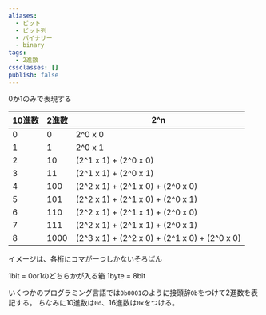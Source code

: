 ```yaml
---
aliases:
  - ビット
  - ビット列
  - バイナリー
  - binary
tags:
  - 2進数
cssclasses: []
publish: false
---
```

0か1のみで表現する

10進数|2進数|2^n
-|-|-
0|0|2^0 x 0
1|1|2^0 x 1
2|10|(2^1 x 1) + (2^0 x 0)
3|11|(2^1 x 1) + (2^0 x 1)
4|100|(2^2 x 1) + (2^1 x 0) + (2^0 x 0)
5|101|(2^2 x 1) + (2^1 x 0) + (2^0 x 1)
6|110|(2^2 x 1) + (2^1 x 1) + (2^0 x 0)
7|111|(2^2 x 1) + (2^1 x 1) + (2^0 x 1)
8|1000|(2^3 x 1) + (2^2 x 0) + (2^1 x 0) + (2^0 x 0)

イメージは、各桁にコマが一つしかないそろばん

1bit = 0or1のどちらかが入る箱
1byte = 8bit

いくつかのプログラミング言語では`0b0001`のように接頭辞`0b`をつけて2進数を表記する。
ちなみに10進数は`0d`、16進数は`0x`をつける。